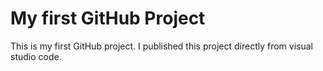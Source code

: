 # My first GitHub Project 
This is my first GitHub project. I published this project directly from visual studio code. 